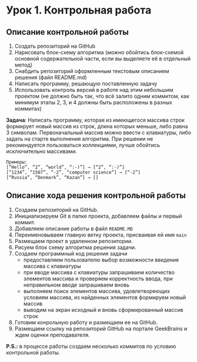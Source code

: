 # Урок 1. Контрольная работа

## Описание контрольной работы
1. Создать репозиторий на GitHub
2. Нарисовать блок-схему алгоритма (можно обойтись блок-схемой основной содержательной части, если вы выделяете её в отдельный метод)
3. Снабдить репозиторий оформленным текстовым описанием решения (файл README.md)
4. Написать программу, решающую поставленную задачу
5. Использовать контроль версий в работе над этим небольшим проектом (не должно быть так, что всё залито одним коммитом, как минимум этапы 2, 3, и 4 должны быть расположены в разных коммитах)

**Задача**: Написать программу, которая из имеющегося массива строк формирует новый массив из строк, длина которых меньше, либо равна 3 символам. Первоначальный массив можно ввести с клавиатуры, либо задать на старте выполнения алгоритма. При решении не рекомендуется пользоваться коллекциями, лучше обойтись исключительно массивами.
```
Примеры:
[“Hello”, “2”, “world”, “:-)”] → [“2”, “:-)”]
[“1234”, “1567”, “-2”, “computer science”] → [“-2”]
[“Russia”, “Denmark”, “Kazan”] → []
```


## Описание хода решения контрольной работы

1. Создаем репозиторий на GitHub.
2. Инициализируем Git в папке проекта, добавляем файлы и первый коммит.
3. Добавляем описание работы в файл `README.MD` 
4. Переименовываем главную ветку проекта, присваивая ей имя `main`
5. Размещаем проект в удаленном репозитории.
6. Рисуем блок схему алгоритма решения задачи.
7. Создаем программный код решения задачи
    * предоставляем пользователю выбор возможности введения массива с клавиатуры
    * при вводе массива с клавиатуры запрашиваем количество элементов массива и проверяем корректность ввода, при неправильном вводе запрашиваем вновь
    * выполняем поиск элементов массива, удовлетворяющих условиям массива, из найденных элементов формируем новый массив
    * выводим на экран исходный и вновь сформированный массив строк
8. Готовим конрольную работу и размещаем ее на GitHub.
9. Размещаем ссылку на репозиторий GitHub на портале GeekBrains и ждем оценки преподавателя.

**P.S.:** в процессе работы создаем несколько коммитов по условию контрольной работы.